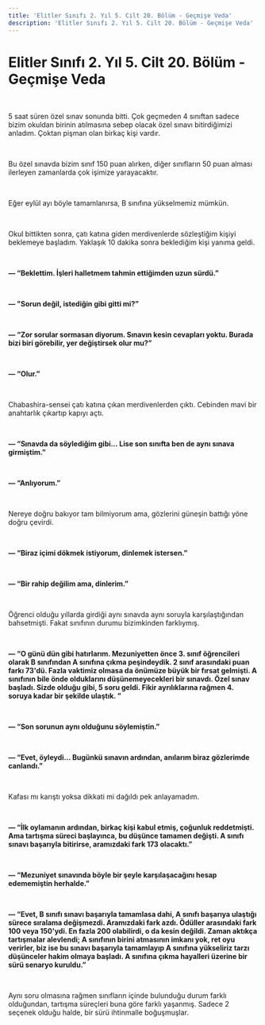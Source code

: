 ```yaml
---
title: 'Elitler Sınıfı 2. Yıl 5. Cilt 20. Bölüm - Geçmişe Veda'
description: 'Elitler Sınıfı 2. Yıl 5. Cilt 20. Bölüm - Geçmişe Veda'
---
```


# Elitler Sınıfı 2. Yıl 5. Cilt 20. Bölüm - Geçmişe Veda

<br/>

<p>
5 saat süren özel sınav sonunda bitti. Çok geçmeden 4 sınıftan sadece bizim okuldan birinin atılmasına sebep olacak özel sınavı bitirdiğimizi anladım. Çoktan pişman olan birkaç kişi vardır.
</p>
<br/>
<p>
Bu özel sınavda bizim sınıf 150 puan alırken, diğer sınıfların 50 puan alması ilerleyen zamanlarda çok işimize yarayacaktır.
</p>
</p>
<br/>
<p>
Eğer eylül ayı böyle tamamlanırsa, B sınıfına yükselmemiz mümkün.
</p>
<br/>
<p>
Okul bittikten sonra, çatı katına giden merdivenlerde sözleştiğim kişiyi beklemeye başladım. Yaklaşık 10 dakika sonra beklediğim kişi yanıma geldi.
</p>
<br/>
<p>
<b>
— “Beklettim. İşleri halletmem tahmin ettiğimden uzun sürdü.”
</b>
</p>
<br/>
<p>
<b>
— "Sorun değil, istediğin gibi gitti mi?”
</b>
</p>
<br/>
<p>
<b>
— “Zor sorular sormasan diyorum. Sınavın kesin cevapları yoktu. Burada bizi biri görebilir, yer değiştirsek olur mu?”
</b>
</p>
<br/>
<p>
<b>
— “Olur.”
</b>
</p>
<br/>
<p>
Chabashira-sensei çatı katına çıkan merdivenlerden çıktı. Cebinden mavi bir anahtarlık çıkartıp kapıyı açtı.
</p>
<br/>
<p>
<b>
— “Sınavda da söylediğim gibi… Lise son sınıfta ben de aynı sınava girmiştim.”
</b>
</p>
<br/>
<p>
<b>
— “Anlıyorum.”
</b>
</p>
<br/>
<p>
Nereye doğru bakıyor tam bilmiyorum ama, gözlerini güneşin battığı yöne doğru çevirdi.
</p>
<br/>
<p>
<b>
— “Biraz içimi dökmek istiyorum, dinlemek istersen.”
</b>
</p>
<br/>
<p>
<b>
— “Bir rahip değilim ama, dinlerim.”
</b>
</p>
<br/>
<p>
Öğrenci olduğu yıllarda girdiği aynı sınavda aynı soruyla karşılaştığından bahsetmişti. Fakat sınıfının durumu bizimkinden farklıymış.
</p>
<br/>
<p>
<b>
— “O günü dün gibi hatırlarım. Mezuniyetten önce 3. sınıf öğrencileri olarak B sınıfından A sınıfına çıkma peşindeydik. 2 sınıf arasındaki puan farkı 73'dü. Fazla vaktimiz olmasa da önümüze büyük bir fırsat gelmişti. A sınıfının bile önde olduklarını düşünemeyecekleri bir sınavdı. Özel sınav başladı. Sizde olduğu gibi, 5 soru geldi. Fikir ayrılıklarına rağmen 4. soruya kadar bir şekilde ulaştık. ”
</b>
</p>
<br/>
<p>
<b>
— “Son sorunun aynı olduğunu söylemiştin.”
</b>
</p>
<br/>
<p>
<b>
— “Evet, öyleydi... Bugünkü sınavın ardından, anılarım biraz gözlerimde canlandı.”
</b>
</p>
</p>
<br/>
<p>
Kafası mı karıştı yoksa dikkati mi dağıldı pek anlayamadım.
</p>
<br/>
<p>
<b>
— “İlk oylamanın ardından, birkaç kişi kabul etmiş, çoğunluk reddetmişti. Ama tartışma süreci başlayınca, bu düşünce tamamen değişti. A sınıfı  sınavı başarıyla bitirirse, aramızdaki fark 173 olacaktı.”
</b>
</p>
<br/>
<p>
<b>
— “Mezuniyet sınavında böyle bir şeyle karşılaşacağını hesap edememiştin herhalde.”
</b>
</p>
<br/>
<p>
<b>
— “Evet, B sınıfı sınavı başarıyla tamamlasa dahi, A sınıfı başarıya ulaştığı sürece sıralama değişmezdi. Aramızdaki fark azdı. Ödüller arasındaki fark 100 veya 150'ydi. En fazla 200 olabilirdi, o da kesin değildi. Zaman aktıkça tartışmalar alevlendi;  A sınıfının birini atmasının imkanı yok, ret oyu verirler, biz ise bu sınavı başarıyla tamamlayıp A sınıfına yükseliriz tarzı düşünceler hakim olmaya başladı. A sınıfına çıkma hayalleri üzerine bir sürü senaryo kuruldu.”
</b>
</p>
</p>
<br/>
<p>
Aynı soru olmasına rağmen sınıfların içinde bulunduğu durum farklı olduğundan, tartışma süreçleri buna göre farklı yaşanmış. Sadece 2 seçenek olduğu halde, bir sürü ihtinmalle boğuşmuşlar.
</p>